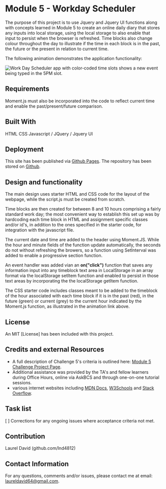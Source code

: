 # Module 5 - Workday Scheduler

The purpose of this project is to use Jquery and Jquery UI functions along with concepts learned in Module 5 to create an online daily diary that stores any inputs into local storage, using the local storage to also enable that input to persist when the browser is refreshed.  Time blocks also change colour throughout the day to illustrate if the time in each block is in the past, the future or the present in relation to current time.

The following animation demonstrates the application functionality:

![Work Day Scheduler app with color-coded time slots shows a new event being typed in the 5PM slot.](./Assets/05-third-party-apis-homework-demo.gif)

## Requirements

Moment.js must also be incorporated into the code to reflect current time and enable the past/present/future comparison.

## Built With

HTML
CSS
Javascript / JQuery / Jquery UI

## Deployment

This site has been published via [Github Pages](https://lnd4812.github.io/workday-scheduler/).
The repository has been stored on [Github](https://github.com/lnd4812/workday-scheduler.git).

## Design and functionality

The main design uses starter HTML and CSS code for the layout of the webpage, while the script.js must be created from scratch.

Time blocks are then created for between 8 and 10 hours comprising a fairly standard work day; the most convenient way to establish this set up was by hardcoding each time block in HTML and assignment specific classes and/or id's, in addition to the ones specified in the starter code, for integration with the javascript file.

The current date and time are added to the header using Moment.JS.  While the hour and minute fields of the function update automatically, the seconds do not without refreshing the browers, so a function using SetInterval was added to enable a progressive section function.

An event handler was added vian an **on("click")** function that saves any information input into any timeblock text area in LocalStorage in an array format via the localStorage setItem function and enabled to persist in those text areas by incorporating the the localStorage getItem function.

The CSS starter code includes classes meant to be added to the timeblock of the hour associated with each time block if it is in the past (red), in the future (green) or current (grey) to the current hour indicated by the Moment.js function, as illustrated in the animation link above.

## License

An MIT [License] has been included with this project.

## Credits and external Resources

- A full description of Challenge 5's criteria is outlined here: [Module 5 Challenge Project Page](https://courses.bootcampspot.com/courses/1181/assignments/23403?module_item_id=461381).
- Additional assistance was provided by the TA's and fellow learners during Office Hours, online via AskBCS and through one-on-one tutorial sessions.
- various internet websites including [MDN Docs](https://developer.mozilla.org), [W3Schools](https://www.w3schools.com) and [Stack Overflow](https://stackoverflow.com).

## Task list

[ ] Corrections for any ongoing issues where acceptance criteria not met.

## Contribution

Laurel David (github.com/lnd4812)

## Contact Information

For any questions, comments and/or issues, please contact me at email: laureldavid64@gmail.com.